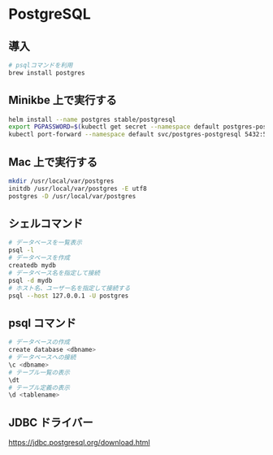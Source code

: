 # PostgreSQL

## 導入

```bash
# psqlコマンドを利用
brew install postgres
```

## Minikbe 上で実行する

```bash
helm install --name postgres stable/postgresql
export PGPASSWORD=$(kubectl get secret --namespace default postgres-postgresql -o jsonpath="{.data.postgresql-password}" | base64 --decode)
kubectl port-forward --namespace default svc/postgres-postgresql 5432:5432 &
```

## Mac 上で実行する

```bash
mkdir /usr/local/var/postgres
initdb /usr/local/var/postgres -E utf8
postgres -D /usr/local/var/postgres
```

## シェルコマンド

```bash
# データベースを一覧表示
psql -l
# データベースを作成
createdb mydb
# データベース名を指定して接続
psql -d mydb
# ホスト名、ユーザー名を指定して接続する
psql --host 127.0.0.1 -U postgres
```

## psql コマンド

```bash
# データベースの作成
create database <dbname>
# データベースへの接続
\c <dbname>
# テーブル一覧の表示
\dt
# テーブル定義の表示
\d <tablename>
```

## JDBC ドライバー

https://jdbc.postgresql.org/download.html
